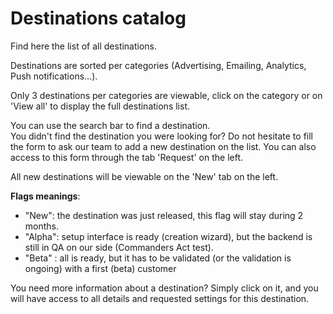 # Destinations catalog

Find here the list of all destinations.

Destinations are sorted per categories (Advertising, Emailing, Analytics, Push notifications...).

Only 3 destinations per categories are viewable, click on the category or on 'View all' to display the full destinations list.

You can use the search bar to find a destination. \
You didn't find the destination you were looking for? Do not hesitate to fill the form to ask our team to add a new destination on the list. You can also access to this form through the tab 'Request' on the left.

All new destinations will be viewable on the 'New' tab on the left.

**Flags meanings**:

* "New": the destination was just released, this flag will stay during 2 months.
* "Alpha": setup interface is ready (creation wizard), but the backend is still in QA on our side (Commanders Act test).
* "Beta" : all is ready, but it has to be validated (or the validation is ongoing) with a first (beta) customer

You need more information about a destination? Simply click on it, and you will have access to all details and requested settings for this destination.
